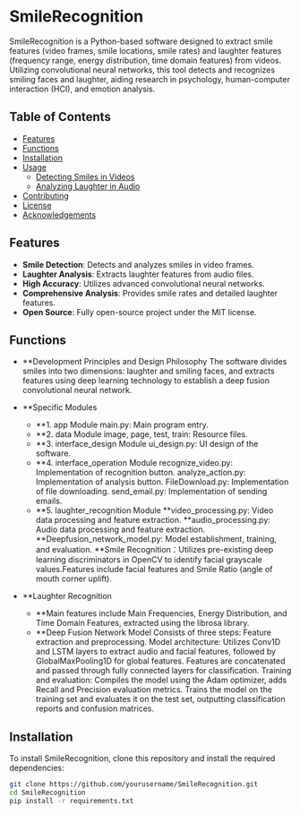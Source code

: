 # SmileRecognition
SmileRecognition is a Python-based software designed to extract smile features (video frames, smile locations, smile rates) and laughter features (frequency range, energy distribution, time domain features) from videos. Utilizing convolutional neural networks, this tool detects and recognizes smiling faces and laughter, aiding research in psychology, human-computer interaction (HCI), and emotion analysis.

## Table of Contents
- [Features](#features)
- [Functions](#functions)
- [Installation](#installation)
- [Usage](#usage)
  - [Detecting Smiles in Videos](#detecting-smiles-in-videos)
  - [Analyzing Laughter in Audio](#analyzing-laughter-in-audio)
- [Contributing](#contributing)
- [License](#license)
- [Acknowledgements](#acknowledgements)

## Features
- **Smile Detection**: Detects and analyzes smiles in video frames.
- **Laughter Analysis**: Extracts laughter features from audio files.
- **High Accuracy**: Utilizes advanced convolutional neural networks.
- **Comprehensive Analysis**: Provides smile rates and detailed laughter features.
- **Open Source**: Fully open-source project under the MIT license.

## Functions
- **Development Principles and Design Philosophy
The software divides smiles into two dimensions: laughter and smiling faces, and extracts features using deep learning technology to establish a deep fusion convolutional neural network.
- **Specific Modules
  - **1. app Module
    main.py: Main program entry.
  - **2. data Module
    image, page, test, train: Resource files.
  - **3. interface_design Module
    ui_design.py: UI design of the software.
  - **4. interface_operation Module
    recognize_video.py: Implementation of recognition button.
    analyze_action.py: Implementation of analysis button.
    FileDownload.py: Implementation of file downloading.
    send_email.py: Implementation of sending emails.
  - **5. laughter_recognition Module
    **video_processing.py: Video data processing and feature extraction.
    **audio_processing.py: Audio data processing and feature extraction.
    **Deepfusion_network_model.py: Model establishment, training, and evaluation.
    **Smile Recognition：Utilizes pre-existing deep learning discriminators in OpenCV to identify facial grayscale values.Features include facial features and Smile Ratio (angle of mouth corner uplift).

- **Laughter Recognition
  - **Main features include Main Frequencies, Energy Distribution, and Time Domain Features, extracted using the librosa library.
  - **Deep Fusion Network Model
    Consists of three steps:
      Feature extraction and preprocessing.
      Model architecture: Utilizes Conv1D and LSTM layers to extract audio and facial features, followed by GlobalMaxPooling1D for global features.           Features are concatenated and passed through fully connected layers for classification.
      Training and evaluation: Compiles the model using the Adam optimizer, adds Recall and Precision evaluation metrics. Trains the model on the training set and evaluates it on the test set, outputting classification reports and confusion matrices.

## Installation
To install SmileRecognition, clone this repository and install the required dependencies:

```sh
git clone https://github.com/yourusername/SmileRecognition.git
cd SmileRecognition
pip install -r requirements.txt
